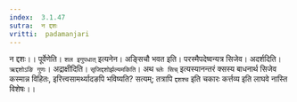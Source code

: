 ```yaml
---
index:  3.1.47
sutra:  न द्दशः
vritti:  padamanjari
---
```


न द्दशः।। पूर्वेणेति। `शल इगुपधात्` इत्यनेन। अङ्सिचौ भवत इति। परस्मैपदेष्वन्यत्र सिजेव। अदर्शदिति। `ऋद्दशोऽङि गुणः`। अद्राक्षीदिति। `सृजिद्दशोर्झल्यमकिति`। अथ `च्लेः सिच्` इत्यस्यानन्तरं क्सस्य बाधनार्थ सिजेव कस्मान्न विहितः, इरित्त्वसामर्थ्यादङपि भविष्यति? सत्यम्; तत्रापि `द्दशश्च` इति चकारः कर्त्तव्य इति लाघवे नास्ति विशेषः।।
